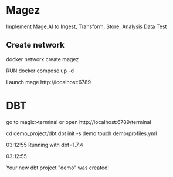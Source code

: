 # Magez
Implement Mage.AI to Ingest, Transform, Store, Analysis Data Test


## Create network

docker network create magez

RUN docker compose up -d

Launch mage http://localhost:6789

# DBT

go to magic>terminal or open http://localhost:6789/terminal

cd demo_project/dbt
dbt init -s demo
touch demo/profiles.yml


03:12:55  Running with dbt=1.7.4

03:12:55  

Your new dbt project "demo" was created!